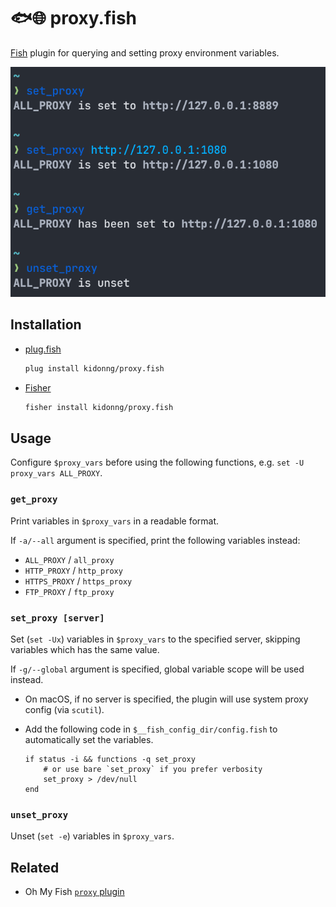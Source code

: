 # 🐟🌐 proxy.fish

[Fish](https://fishshell.com/) plugin for querying and setting proxy environment variables.

![Screenshot](screenshot.png)

## Installation

- [plug.fish](https://github.com/kidonng/plug.fish)

  ```sh
  plug install kidonng/proxy.fish
  ```

- [Fisher](https://github.com/jorgebucaran/fisher)

  ```sh
  fisher install kidonng/proxy.fish
  ```
## Usage

Configure `$proxy_vars` before using the following functions, e.g. `set -U proxy_vars ALL_PROXY`.

### `get_proxy`

Print variables in `$proxy_vars` in a readable format.

If `-a/--all` argument is specified, print the following variables instead:

- `ALL_PROXY` / `all_proxy`
- `HTTP_PROXY` / `http_proxy`
- `HTTPS_PROXY` / `https_proxy`
- `FTP_PROXY` / `ftp_proxy`

### `set_proxy [server]`

Set (`set -Ux`) variables in `$proxy_vars` to the specified server, skipping variables which has the same value.

If `-g/--global` argument is specified, global variable scope will be used instead.

- On macOS, if no server is specified, the plugin will use system proxy config (via `scutil`).
- Add the following code in `$__fish_config_dir/config.fish` to automatically set the variables.

  ```fish
  if status -i && functions -q set_proxy
      # or use bare `set_proxy` if you prefer verbosity
      set_proxy > /dev/null
  end
  ```

### `unset_proxy`

Unset (`set -e`) variables in `$proxy_vars`.

## Related

- Oh My Fish [`proxy` plugin](https://github.com/oh-my-fish/plugin-proxy)
